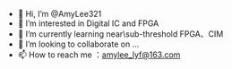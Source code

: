 - 👋 Hi, I’m @AmyLee321
- 👀 I’m interested in Digital IC and FPGA
- 🌱 I’m currently learning near\sub-threshold FPGA、CIM
- 💞️ I’m looking to collaborate on ...
- 📫 How to reach me ：amylee_lyf@163.com

<!---
AmyLee321/AmyLee321 is a ✨ special ✨ repository because its `README.md` (this file) appears on your GitHub profile.
You can click the Preview link to take a look at your changes.
--->

